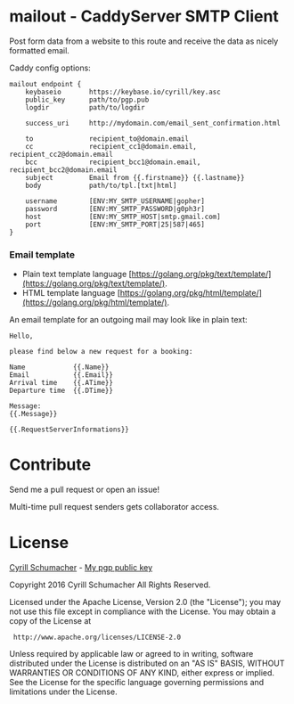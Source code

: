 # mailout - CaddyServer SMTP Client

Post form data from a website to this route and receive the data as nicely formatted email.
  
Caddy config options:

```
mailout endpoint {
    keybaseio       https://keybase.io/cyrill/key.asc
	public_key      path/to/pgp.pub
	logdir          path/to/logdir
	
	success_uri     http://mydomain.com/email_sent_confirmation.html    
	
	to              recipient_to@domain.email        
	cc              recipient_cc1@domain.email, recipient_cc2@domain.email        
	bcc             recipient_bcc1@domain.email, recipient_bcc2@domain.email
    subject         Email from {{.firstname}} {{.lastname}}
	body            path/to/tpl.[txt|html]
	
	username        [ENV:MY_SMTP_USERNAME|gopher]
	password        [ENV:MY_SMTP_PASSWORD|g0ph3r]
	host            [ENV:MY_SMTP_HOST|smtp.gmail.com]
	port            [ENV:MY_SMTP_PORT|25|587|465]
}
```

### Email template

- Plain text template language [https://golang.org/pkg/text/template/](https://golang.org/pkg/text/template/).
- HTML template language [https://golang.org/pkg/html/template/](https://golang.org/pkg/html/template/).

An email template for an outgoing mail may look like in plain text:

```
Hello,

please find below a new request for a booking:

Name            {{.Name}}
Email           {{.Email}}
Arrival time    {{.ATime}}
Departure time  {{.DTime}}

Message:
{{.Message}}

{{.RequestServerInformations}}
```

# Contribute

Send me a pull request or open an issue!

Multi-time pull request senders gets collaborator access.

# License

[Cyrill Schumacher](https://github.com/SchumacherFM) - [My pgp public key](https://www.schumacher.fm/cyrill.asc)

Copyright 2016 Cyrill Schumacher All Rights Reserved.

Licensed under the Apache License, Version 2.0 (the "License");
you may not use this file except in compliance with the License.
You may obtain a copy of the License at

     http://www.apache.org/licenses/LICENSE-2.0

Unless required by applicable law or agreed to in writing, software
distributed under the License is distributed on an "AS IS" BASIS,
WITHOUT WARRANTIES OR CONDITIONS OF ANY KIND, either express or implied.
See the License for the specific language governing permissions and
limitations under the License.
